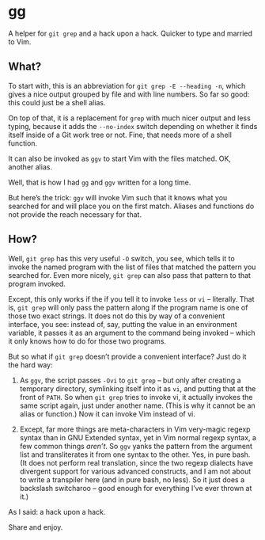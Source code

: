 gg
==

A helper for `git grep` and a hack upon a hack. Quicker to type and married to Vim.

What?
-----

To start with, this is an abbreviation for `git grep -E --heading -n`, which gives a nice output grouped by file and with line numbers. So far so good: this could just be a shell alias.

On top of that, it is a replacement for `grep` with much nicer output and less typing, because it adds the `--no-index` switch depending on whether it finds itself inside of a Git work tree or not. Fine, that needs more of a shell function.

It can also be invoked as `ggv` to start Vim with the files matched. OK, another alias.

Well, that is how I had `gg` and `ggv` written for a long time.

But here’s the trick: `ggv` will invoke Vim such that it knows what you searched for and will place you on the first match. Aliases and functions do not provide the reach necessary for that.

How?
----

Well, `git grep` has this very useful `-O` switch, you see, which tells it to invoke the named program with the list of files that matched the pattern you searched for. Even more nicely, `git grep` can also pass that pattern to that program invoked.

Except, this only works if the if you tell it to invoke `less` or `vi` – literally. That is, `git grep` will only pass the pattern along if the program name is one of those two exact strings. It does not do this by way of a convenient interface, you see: instead of, say, putting the value in an environment variable, it passes it as an argument to the command being invoked – which it only knows how to do for those two programs.

But so what if `git grep` doesn’t provide a convenient interface? Just do it the hard way:

1. As `ggv`, the script passes `-Ovi` to `git grep` – but only after creating a temporary directory, symlinking itself into it as `vi`, and putting that at the front of `PATH`. So when `git grep` tries to invoke vi, it actually invokes the same script again, just under another name. (This is why it cannot be an alias or function.) Now it can invoke Vim instead of vi.

2. Except, far more things are meta-characters in Vim very-magic regexp syntax than in GNU Extended syntax, yet in Vim normal regexp syntax, a few common things *aren’t*. So `ggv` yanks the pattern from the argument list and transliterates it from one syntax to the other. Yes, in pure bash. (It does not perform real translation, since the two regexp dialects have divergent support for various advanced constructs, and I am not about to write a transpiler here (and in pure bash, no less). So it just does a backslash switcharoo – good enough for everything I’ve ever thrown at it.)

As I said: a hack upon a hack.

Share and enjoy.
